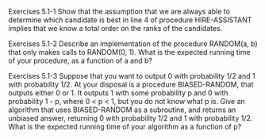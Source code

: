 Exercises 5.1-1
Show that the assumption that we are always able to determine which candidate is best in line 4 of procedure HIRE-ASSISTANT implies that we know a total order on the ranks of the candidates.

Exercises 5.1-2
Describe an implementation of the procedure RANDOM(a, b) that only makes calls to RANDOM(0, 1). What is the expected running time of your procedure, as a function of a and b?

Exercises 5.1-3
Suppose that you want to output 0 with probability 1/2 and 1 with probability 1/2. At your disposal is a procedure BIASED-RANDOM, that outputs either 0 or 1. It outputs 1 with some probability p and 0 with probability 1 - p, where 0 < p < 1, but you do not know what p is. Give an algorithm that uses BIASED-RANDOM as a subroutine, and returns an unbiased answer, returning 0 with probability 1/2 and 1 with probability 1/2. What is the expected running time of your algorithm as a function of p?
